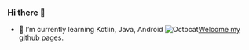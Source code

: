 ### Hi there 👋
- 🌱 I’m currently learning Kotlin, Java, Android 
![Octocat](https://github.githubassets.com/images/icons/emoji/octocat.png)[Welcome my github pages](https://mzfkr97.github.io).

<!--
**mzfkr97/mzfkr97** is a ✨ _special_ ✨ repository because its `README.md` (this file) appears on your GitHub profile.

Here are some ideas to get you started:

- 🔭 I’m currently working on ...
- 🌱 I’m currently learning ...
- 👯 I’m looking to collaborate on ...
- 🤔 I’m looking for help with ...
- 💬 Ask me about ...
- 📫 How to reach me: ...
- 😄 Pronouns: ...
- ⚡ Fun fact: ...
-->

